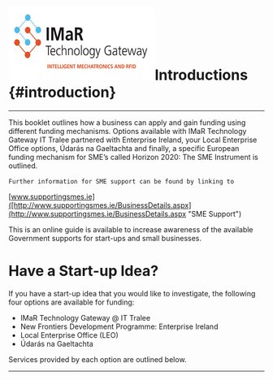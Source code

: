 # ![](/assets/imarLogoPic.png)Introductions {#introduction}

---

This booklet outlines how a business can apply and gain funding using different funding mechanisms. Options available with IMaR Technology Gateway IT Tralee partnered with Enterprise Ireland, your Local Enterprise Office options, Údarás na Gaeltachta and finally, a specific European funding mechanism for SME’s called Horizon 2020: The SME Instrument is outlined.

```
Further information for SME support can be found by linking to
```

[www.supportingsmes.ie]([http://www.supportingsmes.ie/BusinessDetails.aspx](http://www.supportingsmes.ie/BusinessDetails.aspx "SME Support")

This is an online guide is available to increase awareness of the available Government supports for start-ups and small businesses.

# Have a Start-up Idea?

If you have a start-up idea that you would like to investigate, the following four options are available for funding:

* IMaR Technology Gateway @ IT Tralee
* New Frontiers Development Programme: Enterprise Ireland
* Local Enterprise Office \(LEO\)
* Údarás na Gaeltachta

Services provided by each option are outlined below.

---

